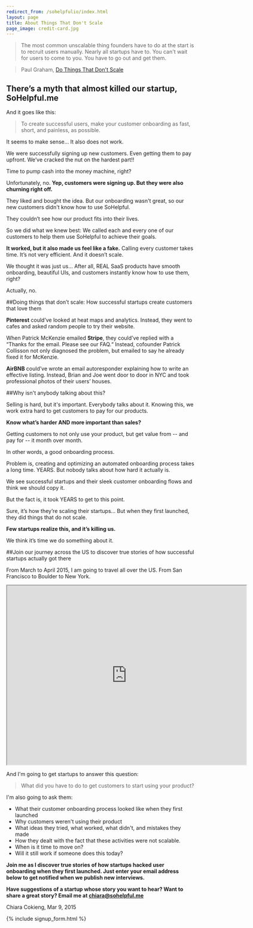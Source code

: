 ```yaml
---
redirect_from: /sohelpfulio/index.html
layout: page
title: About Things That Don't Scale
page_image: credit-card.jpg
---
```


> The most common unscalable thing founders have to do at the start is to recruit users manually. Nearly all startups have to. You can't wait for users to come to you. You have to go out and get them.

> Paul Graham, [Do Things That Don't Scale](http://paulgraham.com/ds.html)

## There’s a myth that almost killed our startup, SoHelpful.me

And it goes like this:

>To create successful users, make your customer onboarding as fast, short, and painless, as possible.

It seems to make sense… It also does not work.

We were successfully signing up new customers. Even getting them to pay upfront. We’ve cracked the nut on the hardest part!!

Time to pump cash into the money machine, right?

Unfortunately, no. **Yep, customers were signing up. But they were also churning right off.**

They liked and bought the idea. But our onboarding wasn't great, so our new customers didn't know how to use SoHelpful.

They couldn’t see how our product fits into their lives. 

So we did what we knew best: We called each and every one of our customers to help them use SoHelpful to achieve their goals.

**It worked, but it also made us feel like a fake.** Calling every customer takes time. It’s not very efficient. And it doesn’t scale.

We thought it was just us… After all, REAL SaaS products have smooth onboarding, beautiful UIs, and customers instantly know how to use them, right?

Actually, no.

##Doing things that don’t scale: How successful startups create customers that love them

**Pinterest** could’ve looked at heat maps and analytics. Instead, they went to cafes and asked random people to try their website. 

When Patrick McKenzie emailed **Stripe**, they could’ve replied with a “Thanks for the email. Please see our FAQ.“ Instead, cofounder Patrick Collisson not only diagnosed the problem, but emailed to say he already fixed it for McKenzie.

**AirBNB** could’ve wrote an email autoresponder explaining how to write an effective listing. Instead, Brian and Joe went door to door in NYC and took professional photos of their users’ houses.

##Why isn't anybody talking about this?

Selling is hard, but it's important. Everybody talks about it. Knowing this, we work extra hard to get customers to pay for our products.

**Know what’s harder AND more important than sales?**

Getting customers to not only use your product, but get value from -- and pay for -- it month over month.

In other words, a good onboarding process.

Problem is, creating and optimizing an automated onboarding process takes a long time. YEARS. But nobody talks about how hard it actually is.

We see successful startups and their sleek customer onboarding flows and think we should copy it.

But the fact is, it took YEARS to get to this point.

Sure, it’s how they’re scaling their startups... But when they first launched, they did things that do not scale.

**Few startups realize this, and it’s killing us.**

We think it’s time we do something about it.

##Join our journey across the US to discover true stories of how successful startups actually got there

From March to April 2015, I am going to travel all over the US. From San Francisco to Boulder to New York.

<iframe src="https://www.google.com/maps/d/embed?mid=zxgWqnJu7aq4.kblBlKtB3_pc" width="640" height="480"></iframe>

And I'm going to get startups to answer this question:

>What did you have to do to get customers to start using your product?

I'm also going to ask them:

+ What their customer onboarding process looked like when they first launched
+ Why customers weren't using their product
+ What ideas they tried, what worked, what didn't, and mistakes they made
+ How they dealt with the fact that these activities were not scalable.
+ When is it time to move on?
+ Will it still work if someone does this today?

**Join me as I discover true stories of how startups hacked user onboarding when they first launched. Just enter your email address below to get notified when we publish new interviews.**

**Have suggestions of a startup whose story you want to hear? Want to share a great story? Email me at chiara@sohelpful.me**

Chiara Cokieng, Mar 9, 2015

{% include signup_form.html %}


